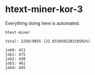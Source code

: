 # htext-miner-kor-3

Everything doing here is automated.

```
htext-miner

total: 2250/9855 (22.831050228310502%)

job0: 411
job1: 475
job2: 438
job3: 481
job4: 445
```